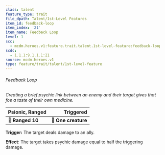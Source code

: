 ```yaml
---
class: talent
feature_type: trait
file_dpath: Talent/1st-Level Features
item_id: feedback-loop
item_index: '21'
item_name: Feedback Loop
level: 1
scc:
  - mcdm.heroes.v1:feature.trait.talent.1st-level-feature:feedback-loop
scdc:
  - 1.1.1:9.1.1.1:21
source: mcdm.heroes.v1
type: feature/trait/talent/1st-level-feature
---
```


###### Feedback Loop

*Creating a brief psychic link between an enemy and their target gives that foe a taste of their own medicine.*

| **Psionic, Ranged** |       **Triggered** |
| ------------------- | ------------------: |
| **📏 Ranged 10**    | **🎯 One creature** |

**Trigger:** The target deals damage to an ally.

**Effect:** The target takes psychic damage equal to half the triggering damage.

